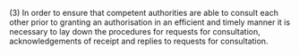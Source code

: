 (3) In order to ensure that competent authorities are able to consult each other prior to granting an authorisation in an efficient and timely manner it is necessary to lay down the procedures for requests for consultation, acknowledgements of receipt and replies to requests for consultation.